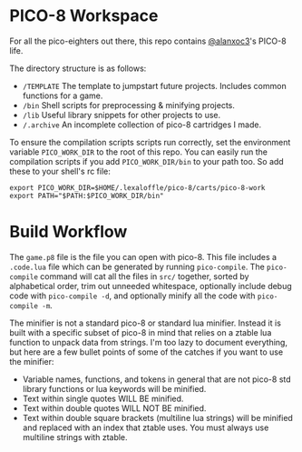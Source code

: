 # PICO-8 Workspace
For all the pico-eighters out there, this repo contains [@alanxoc3](https://twitter.com/alanxoc3)'s PICO-8 life.

The directory structure is as follows:
* `/TEMPLATE` The template to jumpstart future projects. Includes common functions for a game.
* `/bin` Shell scripts for preprocessing & minifying projects.
* `/lib` Useful library snippets for other projects to use.
* `/.archive` An incomplete collection of pico-8 cartridges I made.

To ensure the compilation scripts scripts run correctly, set the environment variable `PICO_WORK_DIR` to the root of this repo. You can easily run the compilation scripts if you add `PICO_WORK_DIR/bin` to your path too. So add these to your shell's rc file:
```
export PICO_WORK_DIR=$HOME/.lexaloffle/pico-8/carts/pico-8-work
export PATH="$PATH:$PICO_WORK_DIR/bin"
```

# Build Workflow
The `game.p8` file is the file you can open with pico-8. This file includes a `.code.lua` file which can be generated by running `pico-compile`. The `pico-compile` command will cat all the files in `src/` together, sorted by alphabetical order, trim out unneeded whitespace, optionally include debug code with `pico-compile -d`, and optionally minify all the code with `pico-compile -m`.

The minifier is not a standard pico-8 or standard lua minifier. Instead it is built with a specific subset of pico-8 in mind that relies on a ztable lua function to unpack data from strings. I'm too lazy to document everything, but here are a few bullet points of some of the catches if you want to use the minifier:
* Variable names, functions, and tokens in general that are not pico-8 std library functions or lua keywords will be minified.
* Text within single quotes WILL BE minified.
* Text within double quotes WILL NOT BE minified.
* Text within double square brackets (multiline lua strings) will be minified and replaced with an index that ztable uses. You must always use multiline strings with ztable.

